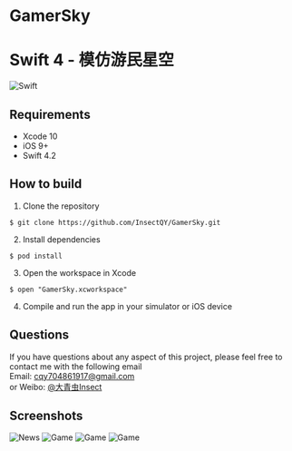 # GamerSky
# Swift 4 - 模仿游民星空

![Swift](https://img.shields.io/badge/Swift-4.2-orange.svg)

## Requirements
* Xcode 10
* iOS 9+
* Swift 4.2

## How to build
1)  Clone the repository
```
$ git clone https://github.com/InsectQY/GamerSky.git
```
2)  Install dependencies
```
$ pod install
```
3) Open the workspace in Xcode
```
$ open "GamerSky.xcworkspace"
```
4) Compile and run the app in your simulator or iOS device

## Questions
If you have questions about any aspect of this project, please feel free to contact me with the following email
<br/>Email: cqy704861917@gmail.com
<br/>or Weibo: <a href = 'http://weibo.com/u/2802837074' >@大青虫Insect</a>
<br/>
## Screenshots
![News](https://github.com/InsectQY/GamerSky/raw/master/Screenshots/News.gif)
![Game](https://github.com/InsectQY/GamerSky/raw/master/Screenshots/Game1.gif)
![Game](https://github.com/InsectQY/GamerSky/raw/master/Screenshots/Game2.gif)
![Game](https://github.com/InsectQY/GamerSky/raw/master/Screenshots/Game3.gif)
